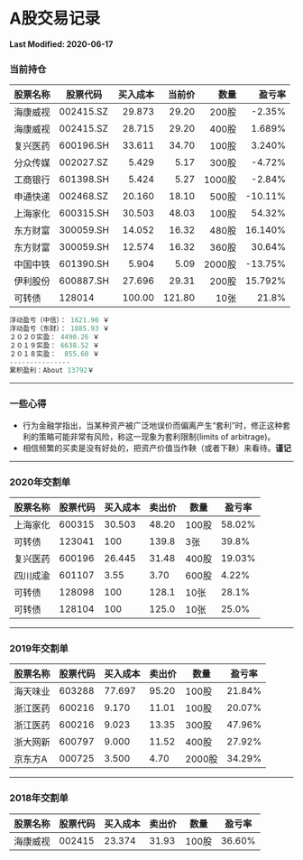 # A股交易记录

**Last Modified: 2020-06-17**

<!-- more -->

### 当前持仓

| 股票名称 | 股票代码 | 买入成本 | 当前价 | 数量  | 盈亏率 |
| ---- | ---- | ---: | ---: | ---: | ---: |
| 海康威视 | 002415.SZ | 29.873 | 29.20 | 200股 | -2.35% |
| 海康威视 | 002415.SZ | 28.715 | 29.20 | 400股 | 1.689% |
| 复兴医药 | 600196.SH | 33.611 | 34.70 | 100股 | 3.240% |
| 分众传媒 | 002027.SZ |  5.429 | 5.17 | 300股 | -4.72% |
| 工商银行 | 601398.SH |  5.424 | 5.27 |1000股 | -2.84% |
| 申通快递 | 002468.SZ | 20.160 | 18.10 | 500股 | -10.11% |
| 上海家化 | 600315.SH | 30.503 | 48.03 | 100股 | 54.32% |
| 东方财富 | 300059.SH | 14.052 | 16.32 | 480股 | 16.140% |
| 东方财富 | 300059.SH | 12.574 | 16.32 | 360股 | 30.64% |
| 中国中铁 | 601390.SH |  5.904 | 5.09 |2000股 | -13.75% |
| 伊利股份 | 600887.SH | 27.696 | 29.31 | 200股 | 15.792% |
|可转债|128014|100.00|121.80|10张|21.8%|

```python
浮动盈亏（中信）： 1621.90 ￥
浮动盈亏（东财）： 1885.93 ￥
２０２０实盈： 4490.26 ￥
２０１９实盈： 6638.52 ￥
２０１８实盈：  855.60 ￥
---------------
累积盈利：About 13792￥
```

-----------------

### 一些心得

- 行为金融学指出，当某种资产被广泛地误价而偏离产生“套利”时，修正这种套利的策略可能非常有风险，称这一现象为套利限制(limits of arbitrage)。
- 相信频繁的买卖是没有好处的，把资产价值当作鞅（或者下鞅）来看待。**谨记**

-------------------------------------------------

### 2020年交割单

| 股票名称 | 股票代码 | 买入成本 | 卖出价 | 数量  | 盈亏率 |
| ---- | ---- | ---- | ---- | ---- | ---- |
| 上海家化 | 600315 | 30.503 | 48.20 | 100股 | 58.02% |
| 可转债 | 123041 | 100 | 139.8 | 3张 | 39.8% |
| 复兴医药 | 600196 | 26.445 | 31.48 | 400股 | 19.03% |
|四川成渝|601107|3.55|3.70|600股|4.22%|
|可转债|128098|100|128.1|10张|28.1%|
|可转债|128104|100|125.0|10张|25.0%|

---------------------------------------

### 2019年交割单

| 股票名称 | 股票代码 | 买入成本 | 卖出价 | 数量  | 盈亏率 |
| ---- | ---- | ---- | ---- | ---- | ---- |
| 海天味业 | 603288 | 77.697 | 95.20 | 100股 | 21.84% |
| 浙江医药 | 600216 | 9.170 | 11.01 | 100股 | 20.07% |
| 浙江医药 | 600216 | 9.023 | 13.35 | 300股 | 47.96% |
| 浙大网新 | 600797 | 9.000 | 11.52 | 400股 | 27.92% |
| 京东方A | 000725 | 3.500 | 4.70 | 2000股 | 34.29% |

--------------------------

### 2018年交割单

| 股票名称 | 股票代码 | 买入成本 | 卖出价 | 数量  | 盈亏率 |
| -------- | -------- | -------- | ------ | ----- | ------ |
| 海康威视 | 002415   | 23.374   | 31.93  | 100股 | 36.60% |

